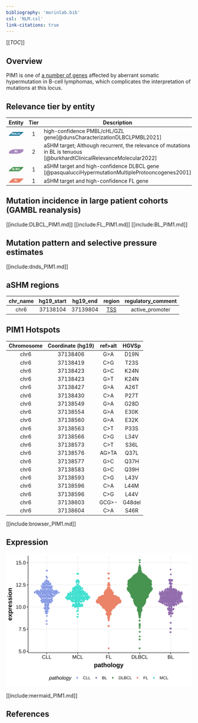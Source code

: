 ```yaml
---
bibliography: 'morinlab.bib'
csl: 'NLM.csl'
link-citations: true
---
```

[[_TOC_]]

## Overview
PIM1 is one of [a number of genes](https://github.com/morinlab/LLMPP/wiki/ashm) affected by aberrant somatic hypermutation in B-cell lymphomas, which complicates the interpretation of mutations at this locus.


## Relevance tier by entity

|Entity|Tier|Description                           |
|:------:|:----:|--------------------------------------|
|![PMBL](images/icons/PMBL_tier1.png)|1|high-confidence PMBL/cHL/GZL gene[@dunsCharacterizationDLBCLPMBL2021]|
|![BL](images/icons/BL_tier2.png)    |2 | aSHM target; Although recurrent, the relevance of mutations in BL is tenuous [@burkhardtClinicalRelevanceMolecular2022]|
|![DLBCL](images/icons/DLBCL_tier1.png) |1 | aSHM target and high-confidence DLBCL gene            [@pasqualucciHypermutationMultipleProtooncogenes2001]|
|![FL](images/icons/FL_tier1.png)    |1 | aSHM target and high-confidence FL gene               |

## Mutation incidence in large patient cohorts (GAMBL reanalysis)

[[include:DLBCL_PIM1.md]]
[[include:FL_PIM1.md]]
[[include:BL_PIM1.md]]

## Mutation pattern and selective pressure estimates

[[include:dnds_PIM1.md]]

## aSHM regions

|chr_name|hg19_start|hg19_end|region                                                                                   |regulatory_comment|
|:--------:|:----------:|:--------:|:-----------------------------------------------------------------------------------------:|:------------------:|
|chr6    |37138104  |37139804|[TSS](https://genome.ucsc.edu/s/rdmorin/GAMBL%20hg19?position=chr6%3A37138104%2D37139804)|active_promoter   |



## PIM1 Hotspots

| Chromosome |Coordinate (hg19) | ref>alt | HGVSp | 
 | :---:| :---: | :--: | :---: |
| chr6 | 37138406 | G>A | D19N |
| chr6 | 37138419 | C>G | T23S |
| chr6 | 37138423 | G>C | K24N |
| chr6 | 37138423 | G>T | K24N |
| chr6 | 37138427 | G>A | A26T |
| chr6 | 37138430 | C>A | P27T |
| chr6 | 37138549 | G>A | G28D |
| chr6 | 37138554 | G>A | E30K |
| chr6 | 37138560 | G>A | E32K |
| chr6 | 37138563 | C>T | P33S |
| chr6 | 37138566 | C>G | L34V |
| chr6 | 37138573 | C>T | S36L |
| chr6 | 37138576 | AG>TA | Q37L |
| chr6 | 37138577 | G>C | Q37H |
| chr6 | 37138583 | G>C | Q39H |
| chr6 | 37138593 | C>G | L43V |
| chr6 | 37138596 | C>A | L44M |
| chr6 | 37138596 | C>G | L44V |
| chr6 | 37138603 | GCG>- | G48del |
| chr6 | 37138604 | C>A | S46R |

[[include:browser_PIM1.md]]

## Expression
![](images/gene_expression/PIM1_by_pathology.svg)
<!-- ORIGIN: pasqualucciHypermutationMultipleProtooncogenes2001a -->
<!-- BL: burkhardtClinicalRelevanceMolecular2022b -->
<!-- BL: burkhardtClinicalRelevanceMolecular2022b -->
<!-- DLBCL: pasqualucciHypermutationMultipleProtooncogenes2001a -->

[[include:mermaid_PIM1.md]]

## References

<!-- PMBL: dunsCharacterizationDLBCLPMBL2021b -->
